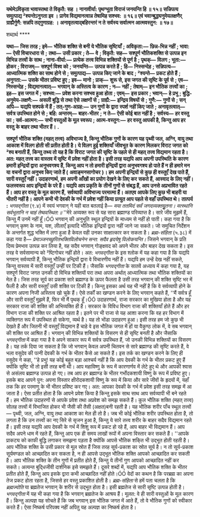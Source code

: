 **यथेमेऽविकृता भावास्तथा ते विकृतै: सह ।** **नानावीर्या: पृथग्भूता विराजं जनयन्ति हि ॥ १५॥** **सन्निपत्य समुत्पाद्य ²श्यन्तेऽनुगता इव ।** **प्रागेव विद्यमानत्वान्न तेषामिह सश्भव: ॥ १६॥** **एवं भवान्बुद्ध्यनुमेयलक्षणैर्** **ग्राह्यैर्गुणै: सन्नपि तद्गुणाग्रह: ।** **अनावृतत्वाद्बहिरन्तरं न ते** **सर्वस्य सर्वात्मन आत्मवस्तुन: ॥ १७॥** 

शब्दार्थ **** 

**यथा—** **जिस तरह** **; इमे—** **भौतिक शक्ति से बनी ये भौतिक सृष्टियाँ** **; अविकृता:—** **छिन्न-भिन्न नहीं** **; भावा:—** **ऐसी विचारधारा से** **;** **तथा—** **उसी प्रकार** **; ते—** **वे** **; विकृतै: सह—** **सश्पूर्ण भौतिकशक्ति से उत्पन्न इन विभिन्न तत्त्वों के साथ** **; नाना-वीर्या:—** **प्रत्येक** **तत्त्व विभिन्न शक्तियों से पूर्ण है** **; पृथक्—** **विलग** **; भूता:—** **होकर** **; विराजम्—** **सश्पूर्ण विश्व को** **; जनयन्ति—** **उत्पन्न करते हैं** **;** **हि—** **निस्सन्देह** **; सन्निपत्य—** **आध्यात्मिक शक्ति का साथ होने से** **; समुत्पाद्य—** **उत्पन्न किए जाने के बाद** **; ²श्यन्ते—** **प्रकट होते हैं** **;** **अनुगता:—** **उसके भीतर प्रविष्ट हुए** **; इव—** **मानो** **; प्राक्—** **शुरू से, इस जगत की सृष्टि के पूर्व से** **; एव—** **निस्सन्देह** **;** **विद्यमानत्वात्—** **भगवान् के अस्तित्व के कारण** **; न—** **नहीं** **; तेषाम्—** **इन भौतिक तत्त्वों का** **; इह—** **इस जगत में** **; सश्भव:—** **प्रवेश करना सश्भव हुआ होता** **; एवम्—** **इस प्रकार** **; भवान्—** **हे प्रभु** **; बुद्धि-अनुमेय-लक्षणै:—** **असली बुद्धि से तथा ऐसे** **लक्षणों से** **; ग्राह्यै:—** **इन्द्रिय विषयों से** **; गुणै:—** **गुणों से** **; सन् अपि—** **यद्यपि सश्पर्क में हैं** **; तत्-गुण-अग्रह:—** **उन गुणों के द्वारा** **स्पर्श नहीं किए जाते** **; अनावृतत्वात्—** **सर्वत्र उपस्थित होने से** **; बहि: अन्तरम्—** **बाहर-भीतर** **; न ते—** **ऐसी कोई बात नहीं है** **;** **सर्वस्य—** **हर वस्तु का** **; सर्व-आत्मन:—** **सभी वस्तुओं के मूल स्वरूप** **; आत्म-वस्तुन:—** **हर वस्तु आपकी है, किन्तु आप हर वस्तु** **के बाहर तथा भीतर हैं।** **.** 

**सश्पूर्ण भौतिक शक्ति (महत् तत्त्व) अविभाज्य है, किन्तु भौतिक गुणों के कारण यह** **पृथ्वी जल, अग्नि, वायु तथा आकाश में विलग होती सी प्रतीत होती है। ये विलग हुई शक्तियाँ** **जीवभूत के कारण मिलकर विराट जगत को ²श्य बनाती हैं, किन्तु तथ्य तो यह है कि विराट** **जगत की सृष्टि के पहले से ही महत् तत्त्व विद्यमान रहता है। अत: महत् तत्त्व का वास्तव में सृष्टि** **में प्रवेश नहीं होता है। इसी तरह यद्यपि आप अपनी उपस्थिति के कारण हमारी इन्द्रियों द्वारा** **अनुभवगश्य हैं, किन्तु आप न तो हमारी इन्द्रियों द्वारा अनुभवगश्य हो पाते हैं न ही हमारे मन या** **वचनों द्वारा अनुभव किए जाते हैं (** **अवाङ्मनसागोचर** **)। हम अपनी इन्द्रियों से कुछ ही वस्तुएँ** **देख पाते हैं, सारी वस्तुएँ नहीं। उदाहरणार्थ, हम अपनी आँखों का प्रयोग देखने के लिए कर** **सकते हैं, आस्वाद के लिए नहीं। फलस्वरूप आप इन्द्रियों के परे हैं। यद्यपि आप प्रकृति के** **तीनों गुणों से संबद्ध हैं, आप उनसे अप्रभावित रहते हैं। आप हर वस्तु के मूल कारण हैं,** **सर्वव्यापी अविभाज्य परमात्मा हैं। अतएव आपके लिए कुछ भी बाहरी या भीतरी नहीं है। आपने** **कभी भी देवकी के गर्भ में प्रवेश नहीं किया प्रत्युत आप पहले से वहाँ उपस्थित थे।** **तात्पर्य :** *भगवद्गीता* (९.४) में स्वयं भगवान् ने यही बात बतलाई है— *मया ततमिदं सर्वं जगदव्यक्तमूॢतना।* *मत्स्थानि सर्वभूतानि न चाहं तेष्ववस्थित:॥* ''मेरे अव्यक्त रूप से यह सारा ब्रह्माण्ड परिव्याप्त है। सारे जीव मुझमें हैं, किन्तु मैं उनमें नहीं हूँ।ÓÓ भगवान् की अनुभूति स्थूल इन्द्रियों के माध्यम से नहीं हो पाती। कहा गया है कि भगवान् कृष्ण के नाम, यश, लीलाएँ इत्यादि भौतिक इन्द्रियों द्वारा नहीं जाने जा सकते। जो समुचित निर्देशन के अन्तर्गत शुद्ध भक्ति में लगा हुआ है केवल वही उनका साक्षात्कार कर सकता है। *ब्रह्म-संहिता*  (५.३८) में कहा गया है— *प्रेमाञ्जनच्छुरितभक्तिविलोचनेन* *सन्त: सदैव हृदयेषु विलोकयन्ति।* जिसने भगवान् के प्रति दिव्य प्रेमभाव उत्पन्न कर लिया है, वह सदैव भगवान् गोङ्क्षवद को अपने भीतर और बाहर देख सकता है। इस तरह वे सर्वसामान्य को ²ष्टिगोचर नहीं होते। अत: *भगवद्गीता*  के इस श्लोक में यह कहा गया है कि यद्यपि भगवान् सर्वव्यापी हैं, किन्तु भौतिक इन्द्रियों द्वारा वे विचारणीय नहीं हैं। यद्यपि हम उन्हें देख नहीं सकते, किन्तु वास्तव में सारी वस्तुएँ उन्हीं पर टिकी हैं। जैसाकि *भगवद्गीता* के सातवें अध्याय में कहा गया है, यह सश्पूर्ण विराट जगत उनकी दो विभिन्न शक्तियों परा तथा अपरा अर्थात् आध्यात्मिक तथा भौतिक शक्तियों का मेल है। जिस तरह सूर्य का प्रकाश सारे ब्रह्माण्ड के ऊपर फैलता है उसी तरह भगवान् की शक्ति सृष्टि भर में फैली है और सारी वस्तुएँ उसी शक्ति पर टिकी हैं। किन्तु इसका अर्थ यह भी नहीं है कि वे सर्वव्यापी होने के कारण अपना निजी अस्तित्व खो चुके हैं। ऐसे तर्कों का खण्डन करने के लिए भगवान् कहते हैं, ''मैं सर्वत्र हूँ और सारी वस्तुएँ मुझमें हैं, फिर भी मैं पृथक् हूँ।ÓÓ उदाहरणार्थ, राजा सरकार का मुखिया होता है और यह सरकार राजा की शक्ति की अभिव्यक्ति ही है। सरकार के विविध विभाग राजा की शक्तियाँ होते हैं और हर विभाग राजा की शक्ति पर आश्रित रहता है। इतने पर भी राजा से यह आशा करना कि वह हर विभाग में व्यक्तिगत रूप में उपस्थित हो सकेगा, व्यर्थ है। यह तो भोंडा उदाहरण हुआ। इसी तरह हम जो कुछ भी देखते हैं और जितनी भी वस्तुएँ विद्यमान हैं चाहे वे इस भौतिक जगत में हों या वैकुण्ठ लोक में, वे सब भगवान् की शक्ति पर आश्रित हैं। भगवान् की विभिन्न शक्तियों के विसरण से ही सृष्टि बनती है और जैसाकि *भगवद्गीता* में कहा गया है वे अपने साकार रूप में सर्वत्र उपस्थित हैं, जो उनकी विभिन्न शक्तियों का विसरण है। यह तर्क दिया जा सकता है कि जो भगवान् केवल अपनी चितवन से सारे ब्रह्माण्ड की सृष्टि करते हैं, वे भला वसुदेव की पत्नी देवकी के गर्भ के भीतर कैसे आ सकते हैं। इस तर्क का खण्डन करने के लिए ही वसुदेव ने कहा, ''हे प्रभु! यह कोई बहुत बड़ा आश्चर्य नहीं है कि आप देवकी के गर्भ के भीतर प्रकट हुए हैं क्योंकि सृष्टि भी तो इसी तरह बनी थी। आप महाविष्णु के रूप में कारणार्णव में लेटे हुए थे और आपकी श्वास से असंलय ब्रह्माण्ड उत्पन्न हो गए। तब आप हर ब्रह्माण्ड के भीतर गर्भोदकशायी विष्णु के रूप में प्रविष्ट हुए। इसके बाद आपने पुन: अपना विस्तार क्षीरोदकशायी विष्णु के रूप में किया और सारे जीवों के हृदयों में, यहाँ तक कि हर परमाणु के भी भीतर प्रविष्ट कर गए। अत: आपका देवकी के गर्भ में प्रवेश इसी तरह समझ में आ जाता है। ऐसा प्रतीत होता है कि आपने प्रवेश किया है किन्तु इसके साथ साथ आप सर्वव्यापी भी बने रहते हैं। हम भौतिक उदाहरणों से आपके प्रवेश तथा अप्रवेश को समझ सकते हैं। कुल भौतिक शक्ति (महत् तत्त्व) सोलह तत्त्वों में विभाजित होकर भी जैसी की तैसी (अक्षत)बनी रहती है। यह भौतिक शरीर पाँच स्थूल तत्त्वों— पृथ्वी, जल, अग्नि, वायु तथा आकाश का मेल ही तो है। जब भी कोई भौतिक शरीर उपस्थित होता है, तो लगता है कि उन तत्त्वों का नए सिरे से सृजन हुआ है, किन्तु ये सारे तत्त्व शरीर के बाहर सदैव विद्यमान रहते हैं। इसी तरह यद्यपि आप देवकी के गर्भ में शिशु रूप में प्रकट हो रहे हैं, आप बाहर भी विद्यमान हैं। आप सदैव अपने धाम में रहते हैं, किन्तु आप एक ही समय लाखों रूपों में अपना विस्तार कर सकते हैं। ''आपके प्राकट्य को काफी बुद्धि लगाकर समझना पड़ता है क्योंकि आपसे भौतिक शकि्त भी उद्भूत होती रहती है। आप भौतिक शक्ति के उसी प्रकार से मूल स्रोत हैं जिस तरह सूर्य-प्रकाश का स्रोत सूर्य है। न तो सूर्य-प्रकाश सूर्यमण्डल को आच्छादित कर सकता है, न ही आपसे उद्भूत भौतिक शक्ति आपको आच्छादित कर सकती है। आप भौतिक शक्ति के तीन गुणों में प्रतीत होते हैं, किन्तु ये तीनों गुण आपको आच्छादित नहीं कर सकते। अत्यन्त बुदि्धजीवी दार्शनिक इसे समझते हैं। दूसरे शब्दों में, यद्यपि आप भौतिक शक्ति के भीतर प्रतीत होते हैं, किन्तु आप इसके द्वारा कभी आच्छादित नहीं होते।ÓÓ वेदों का कथन है कि परब्रह्म का अपना तेज प्रकट होता रहता है, जिससे हर वस्तु प्रकाशित होती है। *ब्रह्म-संहिता* से हमें पता चलता है कि *ब्रह्मज्योति* या ब्रह्मतेज भगवान् के शरीर से उद्भूत होता है। इसी ब्रह्मतेज से सारी सृष्टि उत्पन्न होती है। *भगवद्गीता* में यह भी कहा गया है कि भगवान् ब्रह्मतेज के आश्रय हैं। मूलत: वे ही सारी वस्तुओं के मूल कारण हैं। किन्तु अल्पज्ञ यह सोचते हैं कि जब भगवान् इस भौतिक जगत में आते हैं, तो वे भौतिक गुणों को स्वीकार करते हैं। ऐसा निष्कर्ष परिपक्व नहीं अपितु यह अल्पज्ञ का निष्कर्ष होता है।  